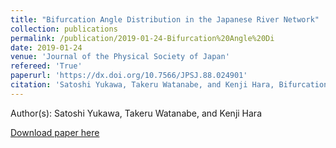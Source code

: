 ```yaml
---
title: "Bifurcation Angle Distribution in the Japanese River Network"
collection: publications
permalink: /publication/2019-01-24-Bifurcation%20Angle%20Di
date: 2019-01-24
venue: 'Journal of the Physical Society of Japan'
refereed: 'True'
paperurl: 'https://dx.doi.org/10.7566/JPSJ.88.024901'
citation: 'Satoshi Yukawa, Takeru Watanabe, and Kenji Hara, Bifurcation Angle Distribution in the Japanese River Network, Journal of the Physical Society of Japan, <b>88</b>, 024901, (2019)'
---
```


Author(s): Satoshi Yukawa, Takeru Watanabe, and Kenji Hara


<a href='https://dx.doi.org/10.7566/JPSJ.88.024901'>Download paper here</a>
